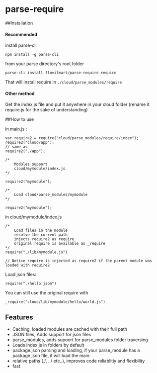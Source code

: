 parse-require
========

##Installation

#### Recommended

install parse-cli

	npm install -g parse-cli
	
from your parse directory's root folder

	parse-cli install flovilmart/parse-require require
	
That will install require in
	`./cloud/parse_modules/require`
	

#### Other method

Get the index.js file and put it anywhere in your cloud folder (rename it require.js for the sake of understanding)


##How to use

in main.js :

    var require2 = require("cloud/parse_modules/require/index");
    require2("cloud/app");
    // same as
    require2("./app");
    
    /*
        Modules support
        cloud/mymodule/index.js
    */

    require2("mymodule");

    /*
        Load cloud/parse_modules/mymodule
    */

    require2("mymodule");

in cloud/mymodule/index.js

    /*
        Load files in the module
        resolve the current path
        injects require2 as require
        original require is available as _require
    */
    require("./lib/mymodule.js") 
    
    // Notice require is injected as require2 if the parent module was loaded with require2
    
Load json files:

    require("./hello.json")
    
You can still use the original require with

    _require("cloud/lib/mymodule/hello/world.js")
    

## Features

- Caching, loaded modules are cached with their full path
- JSON files, Adds support for json files
- parse_modules, adds supoort for parse_modules folder traversing
- Loads index.js in folders by default
- package.json parsing and loading, if your parse_module has a package.json file, it will load the main.
- relative paths (./, ../ etc..), improves code reliablitiy and flexibility
- fast

